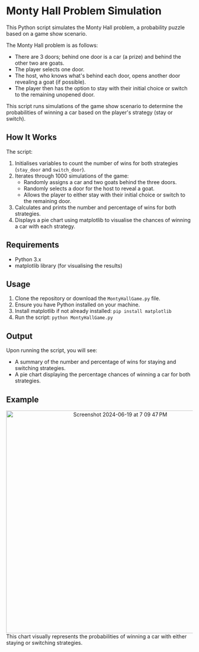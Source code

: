 # Monty Hall Problem Simulation
This Python script simulates the Monty Hall problem, a probability puzzle based on a game show scenario.

The Monty Hall problem is as follows:
- There are 3 doors; behind one door is a car (a prize) and behind the other two are goats.
- The player selects one door.
- The host, who knows what's behind each door, opens another door revealing a goat (if possible).
- The player then has the option to stay with their initial choice or switch to the remaining unopened door.

This script runs simulations of the game show scenario to determine the probabilities of winning a car based on the player's strategy (stay or switch).

## How It Works
The script:
1. Initialises variables to count the number of wins for both strategies (`stay_door` and `switch_door`).
2. Iterates through 1000 simulations of the game:
   - Randomly assigns a car and two goats behind the three doors.
   - Randomly selects a door for the host to reveal a goat.
   - Allows the player to either stay with their initial choice or switch to the remaining door.
3. Calculates and prints the number and percentage of wins for both strategies.
4. Displays a pie chart using matplotlib to visualise the chances of winning a car with each strategy.

## Requirements
- Python 3.x
- matplotlib library (for visualising the results)

## Usage
1. Clone the repository or download the `MontyHallGame.py` file.
2. Ensure you have Python installed on your machine.
3. Install matplotlib if not already installed: `pip install matplotlib`
4. Run the script: `python MontyHallGame.py`

## Output
Upon running the script, you will see:
- A summary of the number and percentage of wins for staying and switching strategies.
- A pie chart displaying the percentage chances of winning a car for both strategies.

## Example
<div align="center">
<img width="600" alt="Screenshot 2024-06-19 at 7 09 47 PM" src="https://github.com/AdnanAliMumtaz/Monty-Hall-Game/assets/81415901/548231dd-1fa7-42e5-a8ee-fd1381d8e23c">
</div>
This chart visually represents the probabilities of winning a car with either staying or switching strategies.
